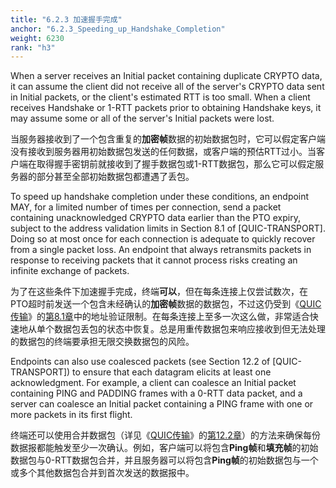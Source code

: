 ```yaml
---
title: "6.2.3 加速握手完成"
anchor: "6.2.3_Speeding_up_Handshake_Completion"
weight: 6230
rank: "h3"
---
```


When a server receives an Initial packet containing duplicate CRYPTO data, it can assume the client did not receive all of the server's CRYPTO data sent in Initial packets, or the client's estimated RTT is too small. When a client receives Handshake or 1-RTT packets prior to obtaining Handshake keys, it may assume some or all of the server's Initial packets were lost.

当服务器接收到了一个包含重复的**加密帧**数据的初始数据包时，它可以假定客户端没有接收到服务器用初始数据包发送的任何数据，或客户端的预估RTT过小。当客户端在取得握手密钥前就接收到了握手数据包或1-RTT数据包，那么它可以假定服务器的部分甚至全部初始数据包都遭遇了丢包。

To speed up handshake completion under these conditions, an endpoint MAY, for a limited number of times per connection, send a packet containing unacknowledged CRYPTO data earlier than the PTO expiry, subject to the address validation limits in Section 8.1 of [QUIC-TRANSPORT]. Doing so at most once for each connection is adequate to quickly recover from a single packet loss. An endpoint that always retransmits packets in response to receiving packets that it cannot process risks creating an infinite exchange of packets.

为了在这些条件下加速握手完成，终端**可以**，但在每条连接上仅尝试数次，在PTO超时前发送一个包含未经确认的**加密帧**数据的数据包，不过这仍受到《[QUIC传输]()》的[第8.1章]()中的地址验证限制。在每条连接上至多一次这么做，非常适合快速地从单个数据包丢包的状态中恢复。总是用重传数据包来响应接收到但无法处理的数据包的终端要承担无限交换数据包的风险。

Endpoints can also use coalesced packets (see Section 12.2 of [QUIC-TRANSPORT]) to ensure that each datagram elicits at least one acknowledgment. For example, a client can coalesce an Initial packet containing PING and PADDING frames with a 0-RTT data packet, and a server can coalesce an Initial packet containing a PING frame with one or more packets in its first flight.

终端还可以使用合并数据包（详见《[QUIC传输]()》的[第12.2章]()）的方法来确保每份数据报都能触发至少一次确认。例如，客户端可以将包含**Ping帧**和**填充帧**的初始数据包与0-RTT数据包合并，并且服务器可以将包含**Ping帧**的初始数据包与一个或多个其他数据包合并到首次发送的数据报中。
